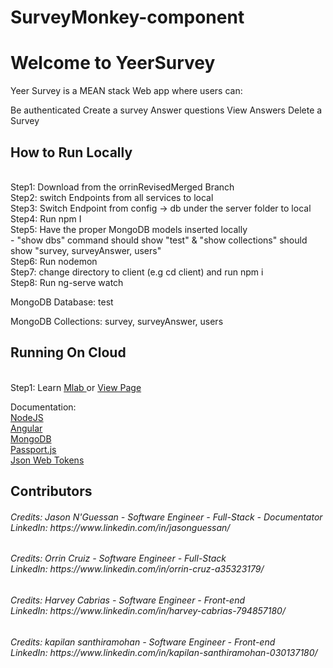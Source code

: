 # SurveyMonkey-component

<h1><b>Welcome to YeerSurvey </b></h1>

Yeer Survey is a MEAN stack Web app where users can:

Be authenticated
Create a survey
Answer questions
View Answers
Delete a Survey

<h2><b>How to Run Locally</b></h2>

<br>
Step1: Download from the orrinRevisedMerged Branch
<br>
Step2: switch Endpoints from all services to local
<br>
Step3: Switch Endpoint from config -> db under the server folder to local
<br>
Step4: Run npm I
<br>
Step5: Have the proper MongoDB models inserted locally<br>
  - "show dbs" command should show "test" & "show collections" should show "survey, surveyAnswer, users"
 <br>
Step6: Run nodemon
<br>
Step7: change directory to client (e.g cd client) and run npm i
<br>
Step8: Run ng-serve watch<br>

MongoDB Database: test<br>

MongoDB Collections: survey, surveyAnswer, users<br>


<h2><b>Running On Cloud</b></h2>
<br>
Step1: Learn <a href = "https://mlab.com/"> Mlab </a> or <a href = "https://group16-survey.herokuapp.com/home"> View Page </a> 


Documentation:<br>
<a href = "https://nodejs.org/en/">NodeJS </a> <br>
<a href = "https://angular.io/">Angular </a> <br>
<a href = "https://www.mongodb.com/">MongoDB</a> <br>
<a href = "http://www.passportjs.org/"> Passport.js </a> <br>
<a href = "https://jwt.io/"> Json Web Tokens </a> <br>

<h2><b>Contributors</b></h2>

<h6>Credits: Jason N'Guessan - Software Engineer - Full-Stack - Documentator
<br>LinkedIn: https://www.linkedin.com/in/jasonguessan/
 </h6>
<h6>
Credits: Orrin Cruiz - Software Engineer - Full-Stack
<br>LinkedIn: https://www.linkedin.com/in/orrin-cruz-a35323179/
</h6>

<h6>
Credits: Harvey Cabrias - Software Engineer - Front-end
<br>LinkedIn: https://www.linkedin.com/in/harvey-cabrias-794857180/
</h6>

<h6>
Credits: kapilan santhiramohan - Software Engineer - Front-end
<br>LinkedIn: https://www.linkedin.com/in/kapilan-santhiramohan-030137180/
</h6>

